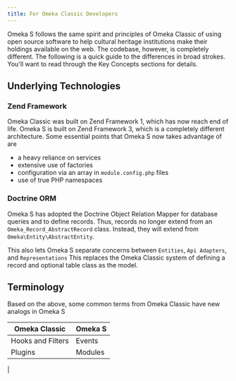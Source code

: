 ```yaml
---
title: For Omeka Classic Developers
---
```


Omeka S follows the same spirit and principles of Omeka Classic of using open source software to help cultural heritage institutions make their holdings available on the web. The codebase, however, is completely different. The following is a quick guide to the differences in broad strokes. You'll want to read through the Key Concepts sections for details.

## Underlying Technologies

### Zend Framework

Omeka Classic was built on Zend Framework 1, which has now reach end of life. Omeka S is built on Zend Framework 3, which is a completely different architecture. Some essential points that Omeka S now takes advantage of are

* a heavy reliance on services
* extensive use of factories
* configuration via an array in `module.config.php` files
* use of true PHP namespaces

### Doctrine ORM

Omeka S has adopted the Doctrine Object Relation Mapper for database queries and to define records. Thus, records no longer extend from an `Omeka_Record_AbstractRecord` class. Instead, they will extend from `Omeka\Entity\AbstractEntity`.

This also lets Omeka S separate concerns between `Entities`, `Api Adapters`, and `Representations` This replaces the Omeka Classic system of defining a record and optional table class as the model.

## Terminology

Based on the above, some common terms from Omeka Classic have new analogs in Omeka S

| Omeka Classic | Omeka S |
|---------------|---------|
|Hooks and Filters | Events |
|Plugins           | Modules |
| 

